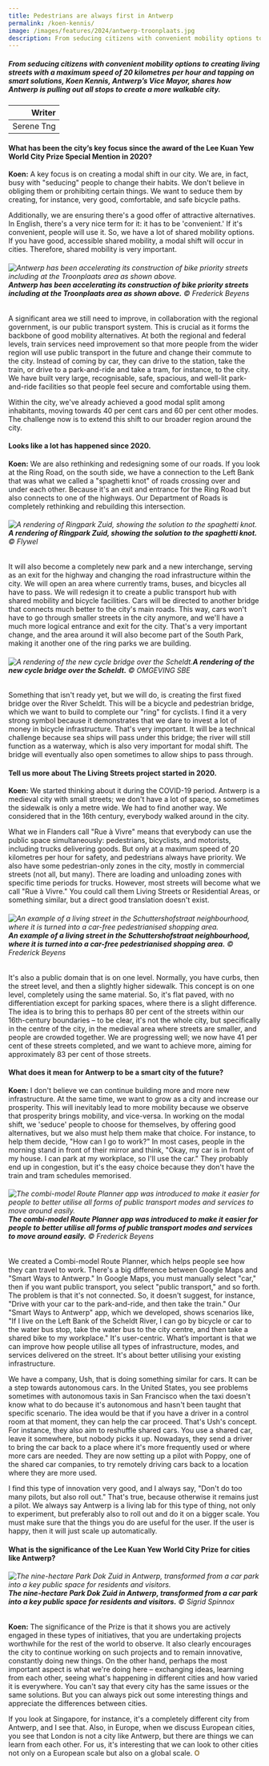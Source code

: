 ```yaml
---
title: Pedestrians are always first in Antwerp
permalink: /koen-kennis/
image: /images/features/2024/antwerp-troonplaats.jpg
description: From seducing citizens with convenient mobility options to creating living streets with a maximum speed of 20 kilometres per hour and tapping on smart solutions, Koen Kennis, Antwerp’s Vice Mayor, shares how Antwerp is pulling out all stops to create a more walkable city. 
---
```


##### From seducing citizens with convenient mobility options to creating living streets with a maximum speed of 20 kilometres per hour and tapping on smart solutions, Koen Kennis, Antwerp’s Vice Mayor, shares how Antwerp is pulling out all stops to create a more walkable city.  

| Writer |
| ---: |
| Serene Tng | 

#### **What has been the city’s key focus since the award of the Lee Kuan Yew World City Prize Special Mention in 2020?**

**Koen:** A key focus is on creating a modal shift in our city. We are, in fact, busy with "seducing" people to change their habits. We don't believe in obliging them or prohibiting certain things. We want to seduce them by creating, for instance, very good, comfortable, and safe bicycle paths.

Additionally, we are ensuring there's a good offer of attractive alternatives. In English, there's a very nice term for it: it has to be 'convenient.' If it's convenient, people will use it. So, we have a lot of shared mobility options. If you have good, accessible shared mobility, a modal shift will occur in cities. Therefore, shared mobility is very important. 

###### ![Antwerp has been accelerating its construction of bike priority streets including at the Troonplaats area as shown above.](/images/features/2024/antwerp-troonplaats.jpg/)**Antwerp has been accelerating its construction of bike priority streets including at the Troonplaats area as shown above.** © Frederick Beyens 

A significant area we still need to improve, in collaboration with the regional government, is our public transport system. This is crucial as it forms the backbone of good mobility alternatives. At both the regional and federal levels, train services need improvement so that more people from the wider region will use public transport in the future and change their commute to the city. Instead of coming by car, they can drive to the station, take the train, or drive to a park-and-ride and take a tram, for instance, to the city. We have built very large, recognisable, safe, spacious, and well-lit park-and-ride facilities so that people feel secure and comfortable using them.

Within the city, we've already achieved a good modal split among inhabitants, moving towards 40 per cent cars and 60 per cent other modes. The challenge now is to extend this shift to our broader region around the city. 
 
#### **Looks like a lot has happened since 2020.**

**Koen:** We are also rethinking and redesigning some of our roads. If you look at the Ring Road, on the south side, we have a connection to the Left Bank that was what we called a "spaghetti knot" of roads crossing over and under each other. Because it's an exit and entrance for the Ring Road but also connects to one of the highways. Our Department of Roads is completely rethinking and rebuilding this intersection. 

###### ![A rendering of Ringpark Zuid, showing the solution to the spaghetti knot.](/images/features/2024/antwerp-ring-road.jpg/)**A rendering of Ringpark Zuid, showing the solution to the spaghetti knot.** © Flywel 

It will also become a completely new park and a new interchange, serving as an exit for the highway and changing the road infrastructure within the city. We will open an area where currently trams, buses, and bicycles all have to pass. We will redesign it to create a public transport hub with shared mobility and bicycle facilities. Cars will be directed to another bridge that connects much better to the city's main roads. This way, cars won't have to go through smaller streets in the city anymore, and we'll have a much more logical entrance and exit for the city. That's a very important change, and the area around it will also become part of the South Park, making it another one of the ring parks we are building.

###### ![A rendering of the new cycle bridge over the Scheldt.](/images/features/2024/antwerp-cycle-bridge.jpg/)**A rendering of the new cycle bridge over the Scheldt.** © OMGEVING SBE 

Something that isn't ready yet, but we will do, is creating the first fixed bridge over the River Scheldt. This will be a bicycle and pedestrian bridge, which we want to build to complete our "ring" for cyclists. I find it a very strong symbol because it demonstrates that we dare to invest a lot of money in bicycle infrastructure. That's very important. It will be a technical challenge because sea ships will pass under this bridge; the river will still function as a waterway, which is also very important for modal shift. The bridge will eventually also open sometimes to allow ships to pass through. 

#### **Tell us more about The Living Streets project started in 2020.**

**Koen:** We started thinking about it during the COVID-19 period. Antwerp is a medieval city with small streets; we don't have a lot of space, so sometimes the sidewalk is only a metre wide. We had to find another way. We considered that in the 16th century, everybody walked around in the city. 

What we in Flanders call "Rue à Vivre" means that everybody can use the public space simultaneously: pedestrians, bicyclists, and motorists, including trucks delivering goods. But only at a maximum speed of 20 kilometres per hour for safety, and pedestrians always have priority. We also have some pedestrian-only zones in the city, mostly in commercial streets (not all, but many). There are loading and unloading zones with specific time periods for trucks. However, most streets will become what we call "Rue à Vivre." You could call them Living Streets or Residential Areas, or something similar, but a direct good translation doesn't exist.

###### ![An example of a living street in the Schuttershofstraat neighbourhood, where it is turned into a car-free pedestrianised shopping area.](/images/features/2024/antwerp-living-street.jpg/)**An example of a living street in the Schuttershofstraat neighbourhood, where it is turned into a car-free pedestrianised shopping area.** © Frederick Beyens

It's also a public domain that is on one level. Normally, you have curbs, then the street level, and then a slightly higher sidewalk. This concept is on one level, completely using the same material. So, it's flat paved, with no differentiation except for parking spaces, where there is a slight difference. The idea is to bring this to perhaps 80 per cent of the streets within our 16th-century boundaries – to be clear, it's not the whole city, but specifically in the centre of the city, in the medieval area where streets are smaller, and people are crowded together. We are progressing well; we now have 41 per cent of these streets completed, and we want to achieve more, aiming for approximately 83 per cent of those streets. 

#### **What does it mean for Antwerp to be a smart city of the future?**

**Koen:** I don't believe we can continue building more and more new infrastructure. At the same time, we want to grow as a city and increase our prosperity. This will inevitably lead to more mobility because we observe that prosperity brings mobility, and vice-versa. In working on the modal shift, we 'seduce' people to choose for themselves, by offering good alternatives, but we also must help them make that choice. For instance, to help them decide, "How can I go to work?" In most cases, people in the morning stand in front of their mirror and think, "Okay, my car is in front of my house. I can park at my workplace, so I'll use the car." They probably end up in congestion, but it's the easy choice because they don't have the train and tram schedules memorised. 

###### ![The combi-model Route Planner app was introduced to make it easier for people to better utilise all forms of public transport modes and services to move around easily.](/images/features/2024/antwerp-smart-app.png/)**The combi-model Route Planner app was introduced to make it easier for people to better utilise all forms of public transport modes and services to move around easily.** © Frederick Beyens

We created a Combi-model Route Planner, which helps people see how they can travel to work. There's a big difference between Google Maps and "Smart Ways to Antwerp." In Google Maps, you must manually select "car," then if you want public transport, you select "public transport," and so forth. The problem is that it's not connected. So, it doesn't suggest, for instance, "Drive with your car to the park-and-ride, and then take the train." Our "Smart Ways to Antwerp" app, which we developed, shows scenarios like, "If I live on the Left Bank of the Scheldt River, I can go by bicycle or car to the water bus stop, take the water bus to the city centre, and then take a shared bike to my workplace." It's user-centric. What’s important is that we can improve how people utilise all types of infrastructure, modes, and services delivered on the street. It's about better utilising your existing infrastructure.

We have a company, Ush, that is doing something similar for cars. It can be a step towards autonomous cars. In the United States, you see problems sometimes with autonomous taxis in San Francisco when the taxi doesn't know what to do because it's autonomous and hasn't been taught that specific scenario. The idea would be that if you have a driver in a control room at that moment, they can help the car proceed. That's Ush's concept. For instance, they also aim to reshuffle shared cars. You use a shared car, leave it somewhere, but nobody picks it up. Nowadays, they send a driver to bring the car back to a place where it's more frequently used or where more cars are needed. They are now setting up a pilot with Poppy, one of the shared car companies, to try remotely driving cars back to a location where they are more used.

I find this type of innovation very good, and I always say, "Don't do too many pilots, but also roll out." That's true, because otherwise it remains just a pilot. We always say Antwerp is a living lab for this type of thing, not only to experiment, but preferably also to roll out and do it on a bigger scale. You must make sure that the things you do are useful for the user. If the user is happy, then it will just scale up automatically.

#### **What is the significance of the Lee Kuan Yew World City Prize for cities like Antwerp?**

###### ![The nine-hectare Park Dok Zuid in Antwerp, transformed from a car park into a key public space for residents and visitors.](/images/features/2024/mpavilion.jpg/)**The nine-hectare Park Dok Zuid in Antwerp, transformed from a car park into a key public space for residents and visitors.** © Sigrid Spinnox 

**Koen:** The significance of the Prize is that it shows you are actively engaged in these types of initiatives, that you are undertaking projects worthwhile for the rest of the world to observe. It also clearly encourages the city to continue working on such projects and to remain innovative, constantly doing new things. On the other hand, perhaps the most important aspect is what we're doing here – exchanging ideas, learning from each other, seeing what's happening in different cities and how varied it is everywhere. You can't say that every city has the same issues or the same solutions. But you can always pick out some interesting things and appreciate the differences between cities. 

If you look at Singapore, for instance, it's a completely different city from Antwerp, and I see that. Also, in Europe, when we discuss European cities, you see that London is not a city like Antwerp, but there are things we can learn from each other. For us, it's interesting that we can look to other cities not only on a European scale but also on a global scale. **<font color="#967942">O</font>** 
